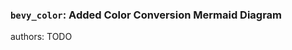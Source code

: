 ### `bevy_color`: Added Color Conversion Mermaid Diagram

<div class="release-feature-authors">authors: TODO</div>
